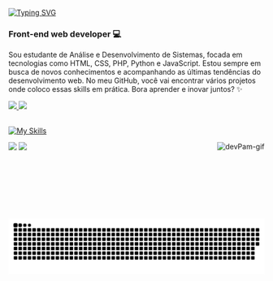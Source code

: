 <a href="https://git.io/typing-svg"><img src="https://readme-typing-svg.demolab.com?font=Fira+Code&pause=1000&color=FB8795&random=false&width=435&lines=Ol%C3%A1%2C+eu+sou+a+P%C3%A2mella+Siqueira!" alt="Typing SVG" /></a>
### Front-end web developer 💻
  Sou estudante de Análise e Desenvolvimento de Sistemas, focada em tecnologias como HTML, CSS, PHP, Python e JavaScript. Estou sempre em busca de novos conhecimentos e acompanhando as últimas tendências do desenvolvimento web. No meu GitHub, você vai encontrar vários projetos onde coloco essas skills em prática. Bora aprender e inovar juntos? ✨
<div>
  <a href="https://www.linkedin.com/in/pamellasiq/">
  <img height="150" src="https://github-readme-stats.vercel.app/api?username=pamellasiq&show_icons=true&theme=dracula"/>
  <img height="150" src="https://github-readme-stats.vercel.app/api/top-langs/?username=pamellasiq&layout=compact&theme=dracula"/>
</div>
<div style="display: inline_block">  <br>

  [![My Skills](https://skillicons.dev/icons?i=html,css,sass,js,bootstrap,ps,figma,py,php,mysql&theme=dark)](https://skillicons.dev)
  
  <img align="right" alt="devPam-gif" height="150" src="https://media.discordapp.net/attachments/1256337060839690281/1256337114988019773/gif-pam.gif?ex=6680669d&is=667f151d&hm=b9b8547cece39bff04b8623684cea2139a4c9b957d5ad92580ce20ecb3626532&=">
</div>
<div>
  <a href = "mailto:contatopamellasiqueira@gmail.com"><img src="https://img.shields.io/badge/Gmail-D14836?style=for-the-badge&logo=gmail&logoColor=white" target="_blank"></a>
  <a href="https://www.linkedin.com/in/pamellasiq" target="_blank"><img src="https://img.shields.io/badge/-LinkedIn-0077B5?style=for-the-badge&logo=linkedin&logoColor=white" target="_blank"></a> 
</div>

<picture align="center">
  <source media="(prefers-color-scheme: dark)" srcset="https://raw.githubusercontent.com/pamellasiq/pamellasiq/output/github-contribution-grid-snake-dark.svg">
  <source media="(prefers-color-scheme: light)" srcset="https://raw.githubusercontent.com/pamellasiq/pamellasiq/output/github-contribution-grid-snake-dark.svg">
  <img align="center" alt="github contribution grid snake animation" src="https://raw.githubusercontent.com/pamellasiq/pamellasiq/output/github-contribution-grid-snake.svg">
</picture>

